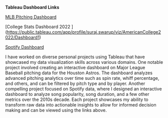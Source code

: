 **Tableau Dashboard Links**

[MLB Pitching Dashboard ](https://public.tableau.com/app/profile/suraj.swarup/viz/PitchingDashboard_SSwar/Dashboard1)

[College Stats Dashboard 2022 ] (https://public.tableau.com/app/profile/suraj.swarup/viz/AmericanCollege2022/Dashboard1)

[Spotify Dashboard ](https://public.tableau.com/app/profile/suraj.swarup/viz/SpotifyDashboard_SSwar/Dashboard1)

I have worked on diverse personal projects using Tableau that have showcased my data visualization skills 
across various domains. One notable project involved creating an interactive dashboard on Major League Baseball 
pitching data for the Houston Astros. The dashboard analyzes advanced pitching analytics over time such as spin 
rate, whiff percentage, and others, and can be filtered by pitch type and by player. Another compelling project
focused on Spotify data, where I designed an interactive dashboard to analyze song popularity, song duration, and 
a few other metrics over the 2010s decade. Each project showcases my ability to transform raw data into actionable 
insights to allow for informed decision making and can be viewed using the links above.
